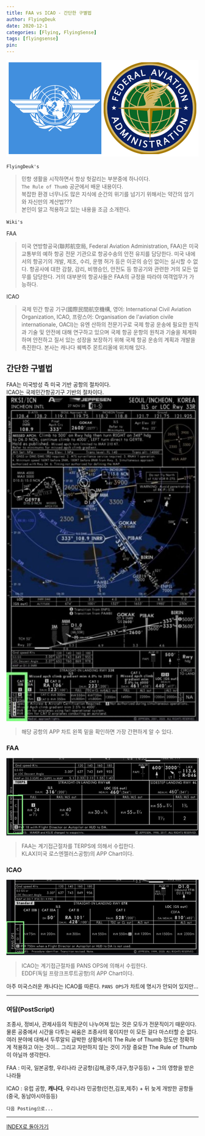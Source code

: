 ```yaml
---
title: FAA vs ICAO - 간단한 구별법
author: FlyingDeuk
date: 2020-12-1
categories: [Flying, FlyingSense]
tags: [flyingsense]
pin:
---
```

![time](/img/flying/sense/faaicao/icaofaa.png)

`FlyingDeuk's`
> 민항 생활을 시작하면서 항상 헛갈리는 부분중에 하나이다. <br>
`The Rule of Thumb` 공군에서 배운 내용이다. <br>
복잡한 환경 너무나도 많은 지식에 순간의 위기를 넘기기 위해서는 약간의 암기와 자신만의 계산법??? <br>
본인이 알고 적용하고 있는 내용을 조금 소개한다.

`Wiki's`

FAA
> 미국 연방항공국(聯邦航空局, Federal Aviation Administration, FAA)은 미국 교통부의 예하 항공 전문 기관으로 항공수송의 안전 유지를 담당한다. 미국 내에서의 항공기의 개발, 제조, 수리, 운행 허가 등은 이곳의 승인 없이는 실시할 수 없다. 항공사에 대한 감찰, 감리, 비행승인, 안전도 등 항공기와 관련한 거의 모든 업무를 담당한다. 거의 대부분의 항공사들은 FAA의 규정을 따라야 여객업무가 가능하다.

ICAO
>국제 민간 항공 기구(國際民間航空機構, 영어: International Civil Aviation Organization, ICAO, 프랑스어: Organisation de l'aviation civile internationale, OACI)는 유엔 산하의 전문기구로 국제 항공 운송에 필요한 원칙과 기술 및 안전에 대해 연구하고 있으며 국제 항공 운항의 원칙과 기술을 체계화하며 안전하고 질서 있는 성장을 보장하기 위해 국제 항공 운송의 계획과 개발을 촉진한다. 본사는 캐나다 퀘벡주 몬트리올에 위치해 있다.

## 간단한 구별법
FAA는 미국방성 즉 미국 기반 공항의 절차이다. <br>
ICAO는 국제민간항공기구 기반의 절차이다. <br>
![faaicao](/img/flying/sense/faaicao/faaicao.jpg)
>해당 공항의 APP 차트 왼쪽 밑을 확인하면 가장 간편하게 알 수 있다.

### FAA
![faa](/img/flying/sense/faaicao/faa.jpg)
> FAA는 계기접근절차를 TERPS에 의해서 수립한다. <br>
KLAX(미국 로스엔젤러스공항)의 APP Chart이다.

### ICAO
![icao](/img/flying/sense/faaicao/icao.jpg)
>ICAO는 계기접근절차를 PANS OPS에 의해서 수립한다. <br>
EDDF(독일 프랑크프루트공항)의 APP Chart이다.

아주 미국스러운 캐나다는 ICAO를 따른다. `PANS OPS`가 차트에 명시가 안되어 있지만...

------

### 여담(PostScript)
조종사, 정비사, 관제사등의 직원군이 나누어져 있는 것은 모두가 전문직이기 때문이다. <br>
물론 공중에서 시간을 다투는 싸움은 조종사의 몫이지만 이 모든 걸다 마스터할 순 없다. <br>
여러 분야에 대해서 두루알되 급박한 상황에서의 The Rule of Thumb 정도만 정확하게 적용하고 아는 것이... 그리고 자만하지 않는 것이 가장 중요한 The Rule of Thumb이 아닐까 생각한다. <br>

FAA : 미국, 일본공항, 우리나라 군공항(김해,광주,대구,청구등등) + 그의 영향을 받은 나라들

ICAO : 유럽 공항, **캐나다**, 우리나라 민공항(인천,김포,제주) + 뒤 늦게 개방한 공항들(중국, 동남아시아등등)

`다음 Posting으로...`

-------

[INDEX로 돌아가기](/categories/flyingsense/)

